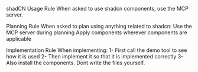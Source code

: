 shadCN Usage Rule
When asked to use shadcn components, use the MCP server.

Planning Rule
When asked to plan using anything related to shadcn:
Use the MCP server during planning
Apply components wherever components are applicable

Implementation Rule
When implementing:
1- First call the demo tool to see how it is used
2- Then implement it so that it is implemented correctly
3- Also install the components. Dont write the files yourself.